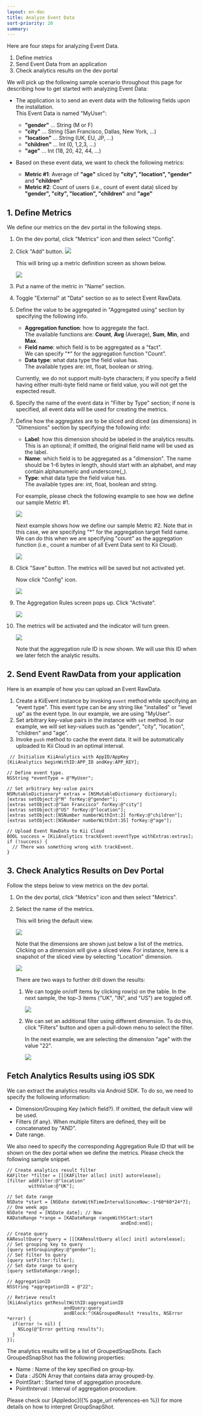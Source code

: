```yaml
---
layout: en-doc
title: Analyze Event Data
sort-priority: 20
summary: 
---
```

Here are four steps for analyzing Event Data.

1. Define metrics
1. Send Event Data from an application
1. Check analytics results on the dev portal

We will pick up the following sample scenario throughout this page for
describing how to get started with analyzing Event Data:

* The application is to send an event data with the following fields upon the
  installation.  
  This Event Data is named "MyUser":
    * **"gender"** ... String (M or F)
    * **"city"** ... String (San Francisco, Dallas, New York, ...)
    * **"location"** ... String (UK, EU, JP, ...)
    * **"children"** ... Int (0, 1,2,3, ...)
    * **"age"** ... Int (18, 20, 42, 44, ...)

* Based on these event data, we want to check the following metrics:
    * **Metric #1**: Average of **"age"** sliced by **"city", "location",
      "gender"** and **"children"**
    * **Metric #2**: Count of users (i.e., count of event data) sliced by
      **"gender", "city", "location", "children"** and **"age"**

## 1. Define Metrics

We define our metrics on the dev portal in the following steps.

1. On the dev portal, click "Metrics" icon and then select "Config".
1. Click "Add" button.
    ![](01.png)

    This will bring up a metric definition screen as shown below.

    ![](02.png)
1. Put a name of the metric in "Name" section.
1. Toggle "External" at "Data" section so as to select Event RawData.
1. Define the value to be aggregated in "Aggregated using" section by
   specifying the following info.
    * **Aggregation function**: how to aggregate the fact.  
        The available functions are: **Count**, **Avg** (Average), **Sum**,
        **Min**, and **Max**.
    * **Field name**: which field is to be aggregated as a "fact".  
        We can specify "*" for the aggregation function "Count".
    * **Data type**: what data type the field value has.  
        The available types are: int, float, boolean or string.

    <p class="note">Currently, we do not support multi-byte characters; if you specify a field having either multi-byte field name or field value, you will not get the expected result.</p>

1. Specify the name of the event data in "Filter by Type" section; if none is
   specified, all event data will be used for creating the metrics.
1. Define how the aggregates are to be sliced and diced (as dimensions) in
   "Dimensions" section by specifying the following info:
    * **Label**: how this dimension should be labeled in the analytics results.
      This is an optional; if omitted, the original field name will be used as
      the label.
    * **Name**: which field is to be aggregated as a "dimension".  The name
      should be 1-6 bytes in length, should start with an alphabet, and may
      contain alphanumeric and underscore(\_).
    * **Type**: what data type the field value has.  
        The available types are: int, float, boolean and string.

    For example, please check the following example to see how we define our
    sample Metric #1.

    ![](03.png)

    Next example shows how we define our sample Metric #2. Note that in this
    case, we are specifying "*" for the aggregation target field name.  We can
    do this when we are specifying "count" as the aggregation function (i.e.,
    count a number of all Event Data sent to Kii Cloud).

    ![](04.png)

1. Click "Save" button.  The metrics will be saved but not activated yet.

    Now click "Config" icon.

    ![](05.png)

1. The Aggregation Rules screen pops up.  Click "Activate".

    ![](06.png)

1. The metrics will be activated and the indicator will turn green.

    ![](07.png)

    Note that the aggregation rule ID is now shown. We will use this ID when we
    later fetch the analytic results.


## 2. Send Event RawData from your application

Here is an example of how you can upload an Event RawData.

1. Create a KiiEvent instance by invoking `event` method while specifying an
   "event type". This event type can be any string like "installed" or "level
   up" as the event type.  In our example, we are using "MyUser".
1. Set arbitrary key-value pairs in the instance with `set` method. In our
   example, we will set key-values such as "gender", "city", "location",
   "children" and "age".
1. Invoke `push` method to cache the event data. It will be automatically
   uploaded to Kii Cloud in an optimal interval.

```objc
 // Initialize KiiAnalytics with AppID/AppKey
[KiiAnalytics beginWithID:APP_ID andKey:APP_KEY];

// Define event type.
NSString *eventType = @"MyUser";

// Set arbitrary key-value pairs
NSMutableDictionary* extras = [NSMutableDictionary dictionary];
[extras setObject:@"M" forKey:@"gender"];
[extras setObject:@"San Francisco" forKey:@"city"]
[extras setObject:@"US" forKey:@"location"];
[extras setObject:[NSNumber numberWithInt:2] forKey:@"children"];
[extras setObject:[NSNumber numberWithInt:35] forKey:@"age"];

// Upload Event RawData to Kii Cloud
BOOL success = [KiiAnalytics trackEvent:eventType withExtras:extras];
if (!success) {
  // There was something wrong with trackEvent.
}
```


## 3. Check Analytics Results on Dev Portal

Follow the steps below to view metrics on the dev portal.

1. On the dev portal, click "Metrics" icon and then select "Metrics".
1. Select the name of the metrics.

    This will bring the default view.

    ![](08.png)

    Note that the dimensions are shown just below a list of the metrics.  
    Clicking on a dimension will give a sliced view.  For instance, here is a
    snapshot of the sliced view by selecting "Location" dimension.

    ![](09.png)

    There are two ways to further drill down the results:

    1. We can toggle on/off items by clicking row(s) on the table. In the next
       sample, the top-3 items ("UK", "IN", and "US") are toggled off.
       
        ![](10.png)

    1. We can set an additional filter using different dimension. To do this,
       click "Filters" button and open a pull-down menu to select the filter.
    
        In the next example, we are selecting the dimension "age" with the
        value "22".

        ![](11.png)

## Fetch Analytics Results using iOS SDK

We can extract the analytics results via Android SDK.  To do so, we need to specify the following information:

* Dimension/Grouping Key (which field?).  If omitted, the default view will be used.
* Filters (if any).  When multiple filters are defined, they will be concatenated by "AND".
* Date range.

We also need to specify the corresponding Aggregation Rule ID that will be shown on the dev portal when we define the metrics.  Please check the following sample snippet.

```obj-c
// Create analytics result filter
KAFilter *filter = [[[KAFilter alloc] init] autorelease];
[filter addFilter:@"location" 
        withValue:@"UK"];

// Set date range
NSDate *start = [NSDate dateWithTimeIntervalSinceNow:-1*60*60*24*7]; // One week ago
NSDate *end = [NSDate date]; // Now
KADateRange *range = [KADateRange rangeWithStart:start
                                          andEnd:end];

// Create query
KAResultQuery *query = [[[KAResultQuery alloc] init] autorelease];
// Set grouping key to query
[query setGroupingKey:@"gender"];
// Set filter to query
[query setFilter:filter];
// Set date range to query
[query setDateRange:range];

// AggregationID
NSString *aggregationID = @"22";

// Retrieve result
[KiiAnalytics getResultWithID:aggregationID
                     andQuery:query
                     andBlock:^(KAGroupedResult *results, NSError *error) {
  if(error != nil) {
    NSLog(@"Error getting results");
  }
}];
```

The analytics results will be a list of GroupedSnapShots.  Each GroupedSnapShot has the following properties:

* Name : Name of the key specified on group-by.
* Data : JSON Array that contains data array grouped-by.
* PointStart : Started time of aggregation procedure.
* PointInterval : Interval of aggregation procedure.

Please check our [Appledoc]({% page_url references-en %}) for more details on how to interpret GroupSnapShot.